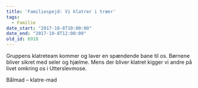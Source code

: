 ```yaml
---
title: 'Familiespejd: Vi klatrer i træer'
tags:
  - Familie
date_start: "2017-10-8T10:00:00"
date_end: "2017-10-8T12:00:00"
old_id: 6918
---
```

<p class="Textbody">Gruppens klatreteam kommer og laver en spændende bane til os. Børnene bliver sikret med seler og hjælme. Mens der bliver klatret kigger vi andre på livet omkring os i Utterslevmose.</p>

Bålmad – klatre-mad